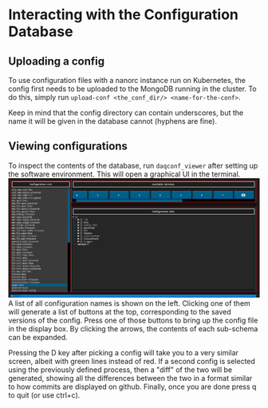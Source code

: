 # Interacting with the Configuration Database

## Uploading a config
To use configuration files with a nanorc instance run on Kubernetes, the config first needs to be uploaded to the MongoDB running in the cluster.
To do this, simply run `upload-conf <the_conf_dir/> <name-for-the-conf>`.

Keep in mind that the config directory can contain underscores, but the name it will be given in the database cannot (hyphens are fine).

## Viewing configurations
To inspect the contents of the database, run `daqconf_viewer` after setting up the software environment. This will open a graphical UI in the terminal.
![Config Viewer](ConfViewerScreenshot.png)
A list of all configuration names is shown on the left. 
Clicking one of them will generate a list of buttons at the top, corresponding to the saved versions of the config.
Press one of those buttons to bring up the config file in the display box. By clicking the arrows, the contents of each sub-schema can be expanded.

Pressing the D key after picking a config will take you to a very similar screen, albeit with green lines instead of red. 
If a second config is selected using the previously defined process, then a "diff" of the two will be generated, showing all the 
differences between the two in a format similar to how commits are displayed on github.
Finally, once you are done press q to quit (or use ctrl+c).
